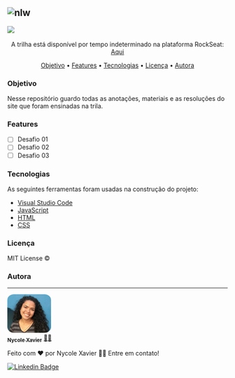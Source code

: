 ![nlw](https://user-images.githubusercontent.com/74930052/126733287-0c348099-fadb-4541-9322-8741e2841c8b.png)
---
<img src="https://img.shields.io/static/v1?label=Status&message=incomplete&color=ff0000&style=for-the-badge&logo=ghost"/>
 
<p align="center">A trilha está disponível por tempo indeterminado na plataforma RockSeat: <a href="https://app.rocketseat.com.br/discover" > Aqui </a> </p>

<p align="center">
 <a href="#objetivo">Objetivo</a> •
 <a href="#features">Features</a> • 
 <a href="#tecnologias">Tecnologias</a> •
 <a href="#licença">Licença</a> • 
 <a href="#autora">Autora</a>
</p>

### Objetivo
Nesse repositório guardo todas as anotações, materiais e as resoluções do site que foram ensinadas na trila. 

### Features

- [ ] Desafio 01
- [ ] Desafio 02
- [ ] Desafio 03

### Tecnologias

As seguintes ferramentas foram usadas na construção do projeto:

- [Visual Studio Code](https://code.visualstudio.com/download)
- [JavaScript](https://www.javascript.com/)
- [HTML](https://developer.mozilla.org/en-US/docs/Glossary/HTML5)
- [CSS](https://developer.mozilla.org/en-US/docs/Web/CSS)

### Licença

MIT License ©

### Autora
---

<a href="https://nycole-xavierr.medium.com/">
 <img style="border-radius: 15%;" src="assets/eu01.jpeg" width="100px;" alt=""/>
 <br />
 <sub><b>Nycole Xavier</b></sub></a> <a href="https://nycole-xavierr.medium.com/" title="Medium">👩‍💻</a>


Feito com ❤️ por Nycole Xavier 👋🏽 Entre em contato!

[![Linkedin Badge](https://img.shields.io/badge/-NycoleXavier-blue?style=flat-square&logo=Linkedin&logoColor=white&link=https://https://www.linkedin.com/in/nycole-xavier-641271202/)](https://www.linkedin.com/in/nycole-xavier-641271202/) 
